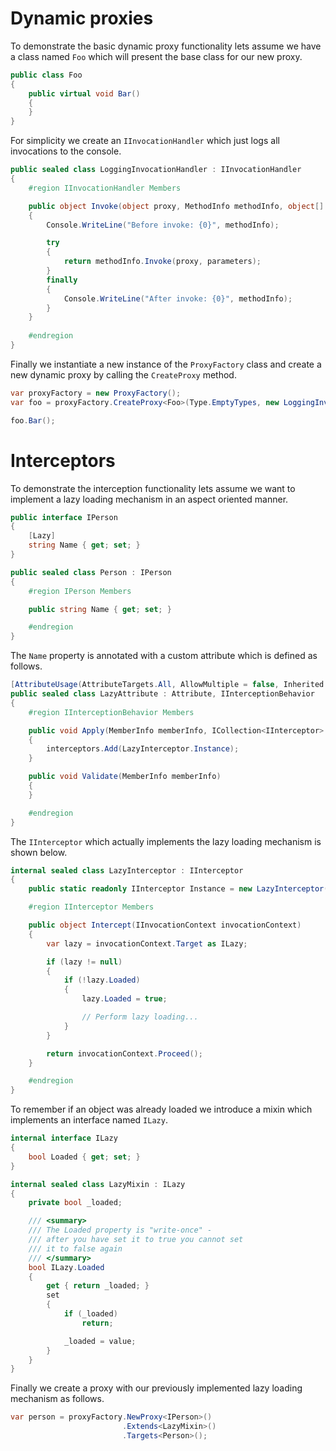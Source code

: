 # Dynamic proxies

To demonstrate the basic dynamic proxy functionality lets assume we have a class named `Foo` which will present the base class for our new proxy.

```csharp
public class Foo
{
    public virtual void Bar()
    {
    }
}
```

For simplicity we create an `IInvocationHandler` which just logs all invocations to the console.

```csharp
public sealed class LoggingInvocationHandler : IInvocationHandler
{
    #region IInvocationHandler Members

    public object Invoke(object proxy, MethodInfo methodInfo, object[] parameters)
    {
        Console.WriteLine("Before invoke: {0}", methodInfo);

        try
        {
            return methodInfo.Invoke(proxy, parameters);
        }
        finally
        {
            Console.WriteLine("After invoke: {0}", methodInfo);
        }
    }
 
    #endregion
}
```

Finally we instantiate a new instance of the `ProxyFactory` class and create a new dynamic proxy by calling the `CreateProxy` method.

```csharp
var proxyFactory = new ProxyFactory();
var foo = proxyFactory.CreateProxy<Foo>(Type.EmptyTypes, new LoggingInvocationHandler());

foo.Bar();
```

# Interceptors

To demonstrate the interception functionality lets assume we want to implement a lazy loading mechanism in an aspect oriented manner.

```csharp
public interface IPerson
{
    [Lazy]
    string Name { get; set; }
}

public sealed class Person : IPerson
{
    #region IPerson Members

    public string Name { get; set; }

    #endregion
}
```

The `Name` property is annotated with a custom attribute which is defined as follows.

```csharp
[AttributeUsage(AttributeTargets.All, AllowMultiple = false, Inherited = false)]
public sealed class LazyAttribute : Attribute, IInterceptionBehavior
{
    #region IInterceptionBehavior Members

    public void Apply(MemberInfo memberInfo, ICollection<IInterceptor> interceptors)
    {
        interceptors.Add(LazyInterceptor.Instance);
    }

    public void Validate(MemberInfo memberInfo)
    {
    }

    #endregion
}
```

The `IInterceptor` which actually implements the lazy loading mechanism is shown below.

```csharp
internal sealed class LazyInterceptor : IInterceptor
{
    public static readonly IInterceptor Instance = new LazyInterceptor();

    #region IInterceptor Members

    public object Intercept(IInvocationContext invocationContext)
    {
        var lazy = invocationContext.Target as ILazy;

        if (lazy != null)
        {
            if (!lazy.Loaded)
            {
                lazy.Loaded = true;

                // Perform lazy loading...
            }
        }

        return invocationContext.Proceed();
    }

    #endregion
}
```

To remember if an object was already loaded we introduce a mixin which implements an interface named `ILazy`.

```csharp
internal interface ILazy
{
    bool Loaded { get; set; }
}

internal sealed class LazyMixin : ILazy
{
    private bool _loaded;

    /// <summary>
    /// The Loaded property is "write-once" -
    /// after you have set it to true you cannot set
    /// it to false again
    /// </summary>
    bool ILazy.Loaded
    {
        get { return _loaded; }
        set
        {
            if (_loaded)
                return;

            _loaded = value;
        }
    }
}
```

Finally we create a proxy with our previously implemented lazy loading mechanism as follows.

```csharp
var person = proxyFactory.NewProxy<IPerson>()
                         .Extends<LazyMixin>()
                         .Targets<Person>();


```
